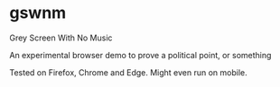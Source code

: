 # gswnm
Grey Screen With No Music

An experimental browser demo to prove a political point, or something

Tested on Firefox, Chrome and Edge. Might even run on mobile.

